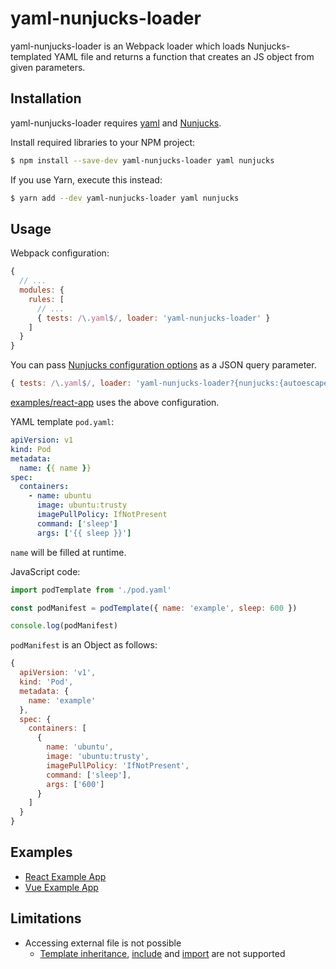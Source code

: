 # yaml-nunjucks-loader

yaml-nunjucks-loader is an Webpack loader which loads Nunjucks-templated YAML file and returns
a function that creates an JS object from given parameters.

## Installation

yaml-nunjucks-loader requires [yaml](https://www.npmjs.com/package/yaml) and [Nunjucks](https://mozilla.github.io/nunjucks/).

Install required libraries to your NPM project:

```sh
$ npm install --save-dev yaml-nunjucks-loader yaml nunjucks
```

If you use Yarn, execute this instead:

```sh
$ yarn add --dev yaml-nunjucks-loader yaml nunjucks
```

## Usage

Webpack configuration:

```js
{
  // ...
  modules: {
    rules: [
      // ...
      { tests: /\.yaml$/, loader: 'yaml-nunjucks-loader' }
    ]
  }
}
```

You can pass [Nunjucks configuration options](http://mozilla.github.io/nunjucks/api.html#configure) as a JSON query parameter.

```js
{ tests: /\.yaml$/, loader: 'yaml-nunjucks-loader?{nunjucks:{autoescape:true}}' }
```

[examples/react-app](examples/react-app) uses the above configuration.

YAML template `pod.yaml`:

```yaml
apiVersion: v1
kind: Pod
metadata:
  name: {{ name }}
spec:
  containers:
    - name: ubuntu
      image: ubuntu:trusty
      imagePullPolicy: IfNotPresent
      command: ['sleep']
      args: ['{{ sleep }}']
```

`name` will be filled at runtime.

JavaScript code:

```js
import podTemplate from './pod.yaml'

const podManifest = podTemplate({ name: 'example', sleep: 600 })

console.log(podManifest)
```

`podManifest` is an Object as follows:

```js
{
  apiVersion: 'v1',
  kind: 'Pod',
  metadata: {
    name: 'example'
  },
  spec: {
    containers: [
      {
        name: 'ubuntu',
        image: 'ubuntu:trusty',
        imagePullPolicy: 'IfNotPresent',
        command: ['sleep'],
        args: ['600']
      }
    ]
  }
}
```

## Examples

* [React Example App](examples/react-app)
* [Vue Example App](examples/vue-app)

## Limitations

* Accessing external file is not possible
  * [Template inheritance](http://mozilla.github.io/nunjucks/templating.html#template-inheritance), [include](http://mozilla.github.io/nunjucks/templating.html#include) and [import](http://mozilla.github.io/nunjucks/templating.html#import) are not supported
